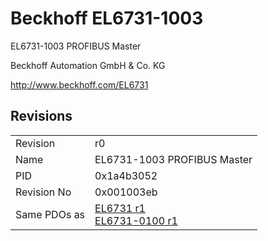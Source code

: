 # Beckhoff EL6731-1003

EL6731-1003 PROFIBUS Master

Beckhoff Automation GmbH & Co. KG

http://www.beckhoff.com/EL6731

## Revisions
<table>
<tr >
<td>Revision</td>
<td>r0</td>
</tr>
<tr >
<td>Name</td>
<td>EL6731-1003 PROFIBUS Master</td>
</tr>
<tr >
<td>PID</td>
<td>0x1a4b3052</td>
</tr>
<tr >
<td>Revision No</td>
<td>0x001003eb</td>
</tr>
<tr >
<td>Same PDOs as</td>
<td><a href="EL6731">EL6731 r1</a><br/><a href="EL6731-0100">EL6731-0100 r1</a></td>
</tr>
</table>
